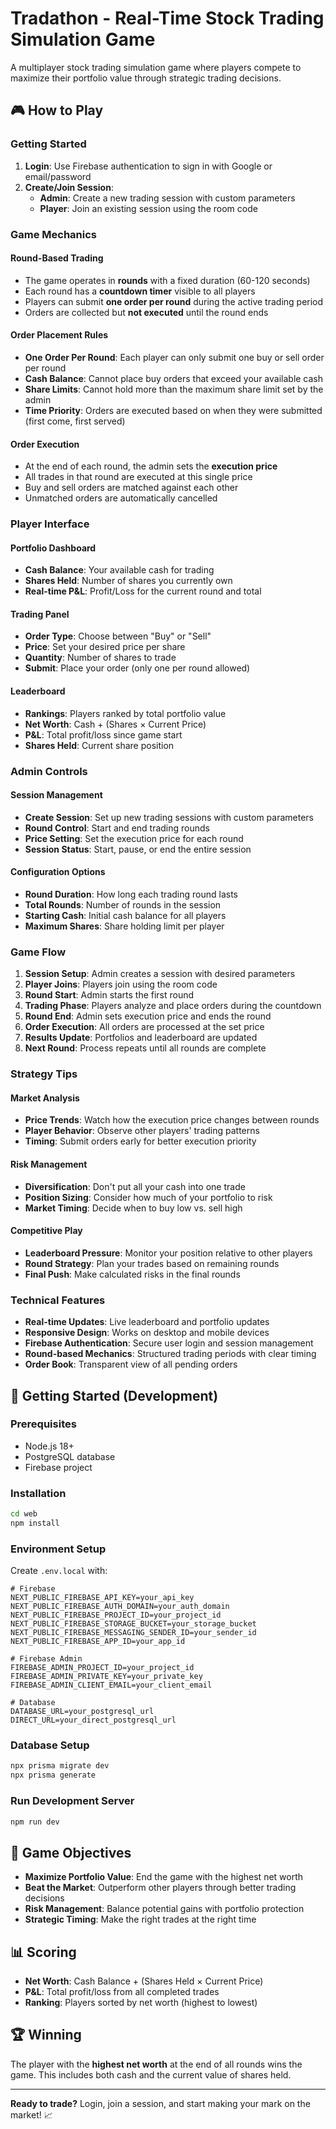 # Tradathon - Real-Time Stock Trading Simulation Game

A multiplayer stock trading simulation game where players compete to maximize their portfolio value through strategic trading decisions.

## 🎮 How to Play

### Getting Started

1. **Login**: Use Firebase authentication to sign in with Google or email/password
2. **Create/Join Session**: 
   - **Admin**: Create a new trading session with custom parameters
   - **Player**: Join an existing session using the room code

### Game Mechanics

#### Round-Based Trading
- The game operates in **rounds** with a fixed duration (60-120 seconds)
- Each round has a **countdown timer** visible to all players
- Players can submit **one order per round** during the active trading period
- Orders are collected but **not executed** until the round ends

#### Order Placement Rules
- **One Order Per Round**: Each player can only submit one buy or sell order per round
- **Cash Balance**: Cannot place buy orders that exceed your available cash
- **Share Limits**: Cannot hold more than the maximum share limit set by the admin
- **Time Priority**: Orders are executed based on when they were submitted (first come, first served)

#### Order Execution
- At the end of each round, the admin sets the **execution price**
- All trades in that round are executed at this single price
- Buy and sell orders are matched against each other
- Unmatched orders are automatically cancelled

### Player Interface

#### Portfolio Dashboard
- **Cash Balance**: Your available cash for trading
- **Shares Held**: Number of shares you currently own
- **Real-time P&L**: Profit/Loss for the current round and total

#### Trading Panel
- **Order Type**: Choose between "Buy" or "Sell"
- **Price**: Set your desired price per share
- **Quantity**: Number of shares to trade
- **Submit**: Place your order (only one per round allowed)

#### Leaderboard
- **Rankings**: Players ranked by total portfolio value
- **Net Worth**: Cash + (Shares × Current Price)
- **P&L**: Total profit/loss since game start
- **Shares Held**: Current share position

### Admin Controls

#### Session Management
- **Create Session**: Set up new trading sessions with custom parameters
- **Round Control**: Start and end trading rounds
- **Price Setting**: Set the execution price for each round
- **Session Status**: Start, pause, or end the entire session

#### Configuration Options
- **Round Duration**: How long each trading round lasts
- **Total Rounds**: Number of rounds in the session
- **Starting Cash**: Initial cash balance for all players
- **Maximum Shares**: Share holding limit per player

### Game Flow

1. **Session Setup**: Admin creates a session with desired parameters
2. **Player Joins**: Players join using the room code
3. **Round Start**: Admin starts the first round
4. **Trading Phase**: Players analyze and place orders during the countdown
5. **Round End**: Admin sets execution price and ends the round
6. **Order Execution**: All orders are processed at the set price
7. **Results Update**: Portfolios and leaderboard are updated
8. **Next Round**: Process repeats until all rounds are complete

### Strategy Tips

#### Market Analysis
- **Price Trends**: Watch how the execution price changes between rounds
- **Player Behavior**: Observe other players' trading patterns
- **Timing**: Submit orders early for better execution priority

#### Risk Management
- **Diversification**: Don't put all your cash into one trade
- **Position Sizing**: Consider how much of your portfolio to risk
- **Market Timing**: Decide when to buy low vs. sell high

#### Competitive Play
- **Leaderboard Pressure**: Monitor your position relative to other players
- **Round Strategy**: Plan your trades based on remaining rounds
- **Final Push**: Make calculated risks in the final rounds

### Technical Features

- **Real-time Updates**: Live leaderboard and portfolio updates
- **Responsive Design**: Works on desktop and mobile devices
- **Firebase Authentication**: Secure user login and session management
- **Round-based Mechanics**: Structured trading periods with clear timing
- **Order Book**: Transparent view of all pending orders

## 🚀 Getting Started (Development)

### Prerequisites
- Node.js 18+
- PostgreSQL database
- Firebase project

### Installation
```bash
cd web
npm install
```

### Environment Setup
Create `.env.local` with:
```env
# Firebase
NEXT_PUBLIC_FIREBASE_API_KEY=your_api_key
NEXT_PUBLIC_FIREBASE_AUTH_DOMAIN=your_auth_domain
NEXT_PUBLIC_FIREBASE_PROJECT_ID=your_project_id
NEXT_PUBLIC_FIREBASE_STORAGE_BUCKET=your_storage_bucket
NEXT_PUBLIC_FIREBASE_MESSAGING_SENDER_ID=your_sender_id
NEXT_PUBLIC_FIREBASE_APP_ID=your_app_id

# Firebase Admin
FIREBASE_ADMIN_PROJECT_ID=your_project_id
FIREBASE_ADMIN_PRIVATE_KEY=your_private_key
FIREBASE_ADMIN_CLIENT_EMAIL=your_client_email

# Database
DATABASE_URL=your_postgresql_url
DIRECT_URL=your_direct_postgresql_url
```

### Database Setup
```bash
npx prisma migrate dev
npx prisma generate
```

### Run Development Server
```bash
npm run dev
```

## 🎯 Game Objectives

- **Maximize Portfolio Value**: End the game with the highest net worth
- **Beat the Market**: Outperform other players through better trading decisions
- **Risk Management**: Balance potential gains with portfolio protection
- **Strategic Timing**: Make the right trades at the right time

## 📊 Scoring

- **Net Worth**: Cash Balance + (Shares Held × Current Price)
- **P&L**: Total profit/loss from all completed trades
- **Ranking**: Players sorted by net worth (highest to lowest)

## 🏆 Winning

The player with the **highest net worth** at the end of all rounds wins the game. This includes both cash and the current value of shares held.

---

**Ready to trade?** Login, join a session, and start making your mark on the market! 📈